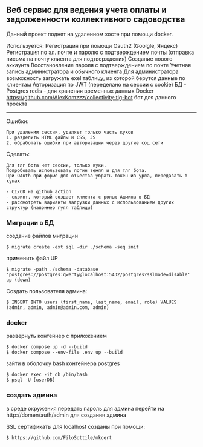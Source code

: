 ## Веб сервис для ведения учета оплаты и задолженности коллективного садоводства

Данный проект поднят на удаленном хосте при помощи docker.

Используется:
    Регистрация при помощи Oauth2 (Goolgle, Яндекс)
    Регистрация по эл. почте и паролю с подтверждением почты (отправка письма на почту клиента для подтверждения)
    Создание нового аккаунта
    Восстановление пароля с подтверждением по почте
    Учетная запись администратора и обычного клиента
    Для администратора возможность загружать exel таблицу, из которой берутся данные по клиентам
    Авторизация по JWT (переделано на сессии с cookie)
    БД - Postgres
    redis - для хранения временных данных
    Docker
    https://github.com/AlexKomzzz/collectivity-tlg-bot  бот для данного проекта

______________________________________




Ошибки:

    При удалении сессии, удаляет только часть куков
    1. разделить HTML файлы и CSS, JS
    2. обработать ошибки при авторизации через другие соц сети


Сделать:

    Для тлг бота нет сессии, только куки. 
    Попробовать использовать логин темпл и для тлг бота.
    При OAuth при форме для отчества убрать токен из урла, передавать в куках
    
    - CI/CD на github action
    - скрипт, который создает клиента с ролью Админа в БД
    - рассмотреть варианты загрузки данных с использованием других структур (например гугл таблицы)
    

### Миграции в БД

создание файлов миграции

    $ migrate create -ext sql -dir ./schema -seq init

применить файл UP

    $ migrate -path ./schema -database 'postgres://postgres:qwerty@localhost:5432/postgres?sslmode=disable' up (down)

Создать пользователя админа:

    $ INSERT INTO users (first_name, last_name, email, role) VALUES (admin, admin, admin@admin.com, admin)


### docker

развернуть контейнер с приложением

    $ docker compose up -d --build
    $ docker compose --env-file .env up --build

зайти в оболочку bash контейнера postgres

    $ docker exec -it db /bin/bash
    $ psql -U [userDB]


### создать админа 

в среде окружения передать пароль для админа
перейти на http://domen/auth/admin для создания админа


SSL сертификаты для localhost созданы при помощи:

    $ https://github.com/FiloSottile/mkcert